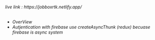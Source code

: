 <h6>live link : https://jobboxrtk.netlify.app/<h6/>


<ul>
<li>OverView</li>
<li>Autjentication with firebase use createAsyncThunk (redux) becuase firebase is async system </li>
<ul/>
